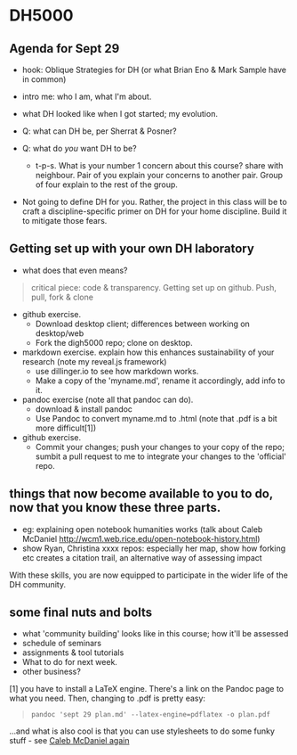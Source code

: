 # DH5000 
## Agenda for Sept 29

- hook: Oblique Strategies for DH (or what Brian Eno & Mark Sample have in common)
- intro me: who I am, what I'm about.
- what DH looked like when I got started; my evolution.
- Q: what can DH be, per Sherrat & Posner?
- Q: what do *you* want DH to be?
	- t-p-s. What is your number 1 concern about this course? share with neighbour. Pair of you explain your concerns to another pair. Group of four explain to the rest of the group.

- Not going to define DH for you. Rather, the project in this class will be to craft a discipline-specific primer on DH for your home discipline. Build it to mitigate those fears.

## Getting set up with your own DH laboratory

- what does that even means?

> critical piece: code & transparency. Getting set up on github. Push, pull, fork & clone

- github exercise.
	- Download desktop client; differences between working on desktop/web 
	- Fork the digh5000 repo; clone on desktop. 
- markdown exercise. explain how this enhances sustainability of your research (note my reveal.js framework) 
	- use dillinger.io to see how markdown works.
	- Make a copy of the 'myname.md', rename it accordingly, add info to it.
- pandoc exercise (note all that pandoc can do). 
	- download & install pandoc
	- Use Pandoc to convert myname.md to .html (note that .pdf is a bit more difficult[1])
- github exercise.
	- Commit your changes; push your changes to your copy of the repo; sumbit a pull request to me to integrate your changes to the 'official' repo.

 ## things that now become available to you to do, now that you know these three parts.

 - eg: explaining open notebook humanities works (talk about Caleb McDaniel http://wcm1.web.rice.edu/open-notebook-history.html)
- show Ryan, Christina xxxx repos: especially her map, show how forking etc creates a citation trail, an alternative way of assessing impact

With these skills, you are now equipped to participate in the wider life of the DH community. 

## some final nuts and bolts
- what 'community building' looks like in this course; how it'll be assessed
- schedule of seminars
- assignments & tool tutorials
- What to do for next week.
- other business?

[1] you have to install a LaTeX engine. There's a link on the Pandoc page to what you need. Then, changing to .pdf is pretty easy:
> `pandoc 'sept 29 plan.md' --latex-engine=pdflatex -o plan.pdf`

...and what is also cool is that you can use stylesheets to do some funky stuff - see [Caleb McDaniel again](http://wcm1.web.rice.edu/pandoc-on-ios.html)
